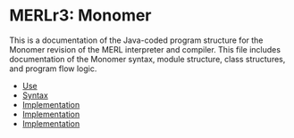 

# MERLr3: Monomer

This is a documentation of the Java-coded program structure for the Monomer revision of the MERL interpreter and compiler.  This file includes documentation of the Monomer syntax, module structure, class structures, and program flow logic.

 - [Use](Use.md) 
 - [Syntax](Syntax.md) 
 - [Implementation](Implementation.md)
 - [Implementation](Implementation.md)
 - [Implementation](Implementation.md)

<!--stackedit_data:
eyJoaXN0b3J5IjpbLTk4NjI1NTk5LDE3NzU5NTIzNDcsLTE2Mj
Y3NTIzODAsMTc3Mzg5MTM5Myw0MTk3MTMzMSw3ODkzMDIxOTcs
MjA1NTc2NjI3MCwxNTg2NjM3MzQzLC04MzYwNjU5MTldfQ==
-->